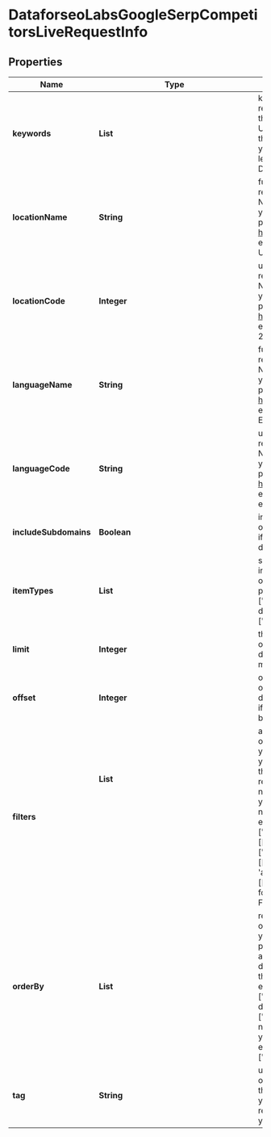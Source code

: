 # DataforseoLabsGoogleSerpCompetitorsLiveRequestInfo


## Properties

| Name | Type | Description | Notes |
|------------ | ------------- | ------------- | -------------|
**keywords** | **List<String>** | keywords array<br>required field<br>the results will be based on the keywords you specify in this array<br>UTF-8 encoding;<br>the keywords will be converted to lowercase format;<br>you can specify the maximum of 200 keywords<br>learn more about rules and limitations of keyword and keywords fields in DataForSEO APIs in this Help Center article |[optional]|
**locationName** | **String** | full name of the location<br>required field if you don’t specify location_code<br>Note: it is required to specify either location_name or location_code<br>you can receive the list of available locations with location_name parameters by making a separate request to the<br>https://api.dataforseo.com/v3/dataforseo_labs/locations_and_languages<br>example:<br>United Kingdom |[optional]|
**locationCode** | **Integer** | unique location identifier<br>required field if you don’t specify location_name<br>Note: it is required to specify either location_name or location_code<br>you can receive the list of available locations with their location_code parameters by making a separate request to the<br>https://api.dataforseo.com/v3/dataforseo_labs/locations_and_languages<br>example:<br>2840 |[optional]|
**languageName** | **String** | full name of the language<br>required field if you don’t specify language_code<br>Note: it is required to specify either language_name or language_code<br>you can receive the list of available languages with their language_name parameters by making a separate request to the<br>https://api.dataforseo.com/v3/dataforseo_labs/locations_and_languages<br>example:<br>English |[optional]|
**languageCode** | **String** | unique language identifier<br>required field if you don’t specify language_name<br>Note: it is required to specify either language_name or language_code<br>you can receive the list of available languages with their language_code parameters by making a separate request to the<br>https://api.dataforseo.com/v3/dataforseo_labs/locations_and_languages<br>example:<br>en |[optional]|
**includeSubdomains** | **Boolean** | indicates if the subdomains will be included in the search<br>optional field<br>if set to false, the subdomains will be ignored<br>default value: true |[optional]|
**itemTypes** | **List<String>** | search results type<br>indicates type of search results included in the response<br>optional field<br>possible values:<br>['organic', 'paid', 'featured_snippet', 'local_pack']<br>default value:<br>['organic', 'paid'] |[optional]|
**limit** | **Integer** | the maximum number of returned domains<br>optional field<br>default value: 100<br>maximum value: 1000 |[optional]|
**offset** | **Integer** | offset in the results array of returned domains<br>optional field<br>default value: 0<br>if you specify the 10 value, the first ten domains in the results array will be omitted and the data will be provided for the successive domains |[optional]|
**filters** | **List<Object>** | array of results filtering parameters<br>optional field<br>you can add several filters at once (8 filters maximum)<br>you should set a logical operator and, or between the conditions<br>the following operators are supported:<br>regex, not_regex, <, <=, >, >=, =, <>, in, not_in, match, not_match, ilike, not_ilike, like, not_like<br>you can use the % operator with like and not_like, as well as ilike and not_ilike to match any string of zero or more characters<br>example:<br>['median_position','in',[1,10]]<br>[['median_position','in',[1,10]],'and',['domain','not_like','%wikipedia.org%']]<br>[['domain','not_like','%wikipedia.org%'],<br>'and',<br>[['relevant_serp_items','>',0],'or',['median_position','in',[1,10]]]]<br>for more information about filters, please refer to Dataforseo Labs – Filters or this help center guide |[optional]|
**orderBy** | **List<String>** | results sorting rules<br>optional field<br>you can use the same values as in the filters array to sort the results<br>possible sorting types:<br>asc – results will be sorted in the ascending order<br>desc – results will be sorted in the descending order<br>the comma is used as a separator<br>example:<br>['avg_position,asc']<br>default rule:<br>['rating,desc']<br>note that you can set no more than three sorting rules in a single request<br>you should use a comma to separate several sorting rules<br>example:<br>['avg_position,asc','etv,desc'] |[optional]|
**tag** | **String** | user-defined task identifier<br>optional field<br>the character limit is 255<br>you can use this parameter to identify the task and match it with the result<br>you will find the specified tag value in the data object of the response |[optional]|